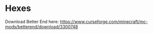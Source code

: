 # Hexes
Download Better End here: https://www.curseforge.com/minecraft/mc-mods/betterend/download/3300748
